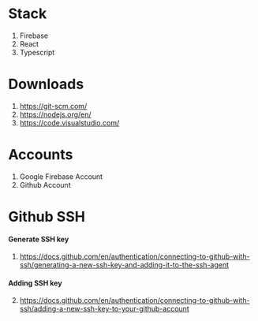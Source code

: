 # Stack

1. Firebase
2. React
3. Typescript

# Downloads

1.  https://git-scm.com/
2.  https://nodejs.org/en/
3.  https://code.visualstudio.com/

# Accounts

1.  Google Firebase Account
2.  Github Account

# Github SSH

#### Generate SSH key
1.  https://docs.github.com/en/authentication/connecting-to-github-with-ssh/generating-a-new-ssh-key-and-adding-it-to-the-ssh-agent

#### Adding SSH key
2.  https://docs.github.com/en/authentication/connecting-to-github-with-ssh/adding-a-new-ssh-key-to-your-github-account
